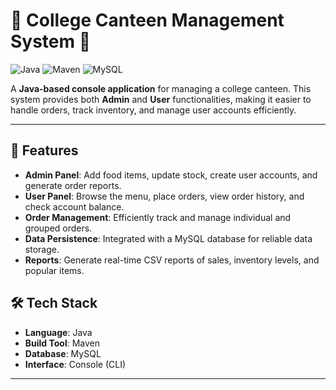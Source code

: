# 🍔 College Canteen Management System 🍕
![Java](https://img.shields.io/badge/Java-ED8B00?style=for-the-badge&logo=java&logoColor=white)
![Maven](https://img.shields.io/badge/Maven-C71A36?style=for-the-badge&logo=apache-maven&logoColor=white)
![MySQL](https://img.shields.io/badge/MySQL-4479A1?style=for-the-badge&logo=mysql&logoColor=white)

A **Java-based console application** for managing a college canteen. This system provides both **Admin** and **User** functionalities, making it easier to handle orders, track inventory, and manage user accounts efficiently.

---

## 🌟 Features
- **Admin Panel**: Add food items, update stock, create user accounts, and generate order reports.
- **User Panel**: Browse the menu, place orders, view order history, and check account balance.
- **Order Management**: Efficiently track and manage individual and grouped orders.
- **Data Persistence**: Integrated with a MySQL database for reliable data storage.
- **Reports**: Generate real-time CSV reports of sales, inventory levels, and popular items.

## 🛠️ Tech Stack
- **Language**: Java
- **Build Tool**: Maven
- **Database**: MySQL
- **Interface**: Console (CLI)

---
